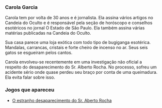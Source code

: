### Carola Garcia

Carola tem por volta de 30 anos e é jornalista. Ela assina vários artigos no Candeia do Oculto e é responsável pela seção de horóscopo e conselhos esotéricos no jornal O Estado de São Paulo. Ela também assina várias matérias publicadas na Candeia do Oculto.

Sua casa parece uma loja exótica com todo tipo de bugiganga esotérica. Mandalas, carrancas, cristais e forte cheiro de incenso no ar. Seus seis gatos se esgueiram pelos cantos. 

Carola envolveu-se recentemente em uma investigação não oficial a respeito do desaparecimento do Sr. Alberto Rocha. No processo, sofreu um acidente sério onde quase perdeu seu braço por conta de uma queimadura. Ela evita falar sobre isso. 

### Jogos que apareceu
- [O estranho desaparecimento do Sr. Aberto Rocha](../../../jogos/00_piloto/index.md)
